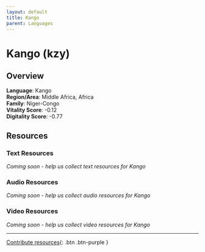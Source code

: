 ```yaml
---
layout: default
title: Kango
parent: Languages
---
```


# Kango (kzy)

## Overview

**Language**: Kango  
**Region/Area**: Middle Africa, Africa  
**Family**: Niger-Congo  
**Vitality Score**: -0.12  
**Digitality Score**: -0.77  

## Resources

### Text Resources
*Coming soon - help us collect text resources for Kango*

### Audio Resources
*Coming soon - help us collect audio resources for Kango*

### Video Resources
*Coming soon - help us collect video resources for Kango*

---

[Contribute resources](https://fairtrain.github.io/){: .btn .btn-purple }
